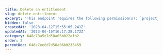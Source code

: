 ```yaml
---
title: Delete an entitlement
slug: delete-entitlement
excerpt: 'This endpoint requires the following permission(s): `project_configuration:entitlements:read_write`.'
hidden: false
createdAt: '2023-04-12T15:55:05.241Z'
updatedAt: '2023-06-16T16:17:28.172Z'
category: 648c78a5d7d50a06b022afb2
order: 2
parentDoc: 648c7ee6d7d50a06b0233459
---
```

